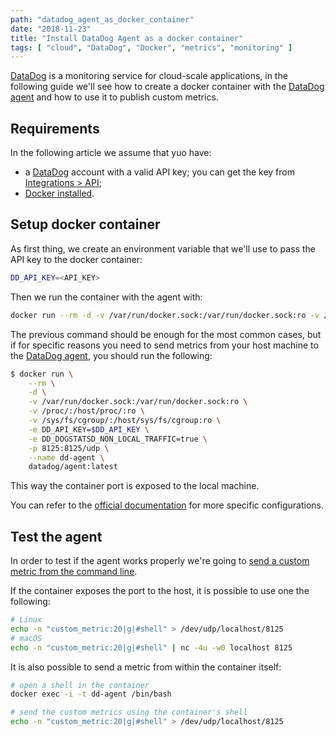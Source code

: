 ```yaml
---
path: "datadog_agent_as_docker_container"
date: "2018-11-23"
title: "Install DataDog Agent as a docker container"
tags: [ "cloud", "DataDog", "Docker", "metrics", "monitoring" ]
---
```


[DataDog](https://www.datadoghq.com/) is a monitoring service for cloud-scale applications, in the following guide we'll see how to create a docker container with the [DataDog agent](https://docs.datadoghq.com/agent/?tab=agentv6) and how to use it to publish custom metrics.

<!-- intro_end -->

## Requirements

In the following article we assume that yuo have:

* a [DataDog](https://www.datadoghq.com/) account with a valid API key; you can get the key from [Integrations > API](https://app.datadoghq.com/account/settings#api);
* [Docker installed](https://docs.docker.com/install/).

## Setup docker container

As first thing, we create an environment variable that we'll use to pass the API key to the docker container:

```bash
DD_API_KEY=<API_KEY>
```

Then we run the container with the agent with:

```bash
docker run --rm -d -v /var/run/docker.sock:/var/run/docker.sock:ro -v /proc/:/host/proc/:ro -v /sys/fs/cgroup/:/host/sys/fs/cgroup:ro -e DD_API_KEY=$DD_API_KEY --name dd-agent datadog/agent:latest
```

The previous command should be enough for the most common cases, but if for specific reasons you need to send metrics from your host machine to the [DataDog agent](https://docs.datadoghq.com/agent/?tab=agentv6), you should run the following:

```bash
$ docker run \
    --rm \
    -d \
    -v /var/run/docker.sock:/var/run/docker.sock:ro \
    -v /proc/:/host/proc/:ro \
    -v /sys/fs/cgroup/:/host/sys/fs/cgroup:ro \
    -e DD_API_KEY=$DD_API_KEY \
    -e DD_DOGSTATSD_NON_LOCAL_TRAFFIC=true \
    -p 8125:8125/udp \
    --name dd-agent \
    datadog/agent:latest
```

This way the container port is exposed to the local machine.

You can refer to the [official documentation](https://docs.datadoghq.com/agent/basic_agent_usage/docker/) for more specific configurations.

## Test the agent

In order to test if the agent works properly we're going to [send a custom metric from the command line](https://help.datadoghq.com/hc/en-us/articles/206441345-Send-metrics-and-events-using-dogstatsd-and-the-shell).

If the container exposes the port to the host, it is possible to use one the following:

```bash
# Linux
echo -n "custom_metric:20|g|#shell" > /dev/udp/localhost/8125
# macOS
echo -n "custom_metric:20|g|#shell" | nc -4u -w0 localhost 8125
```

It is also possible to send a metric from within the container itself:

```bash
# open a shell in the container
docker exec -i -t dd-agent /bin/bash

# send the custom metrics using the container's shell
echo -n "custom_metric:20|g|#shell" > /dev/udp/localhost/8125
```
